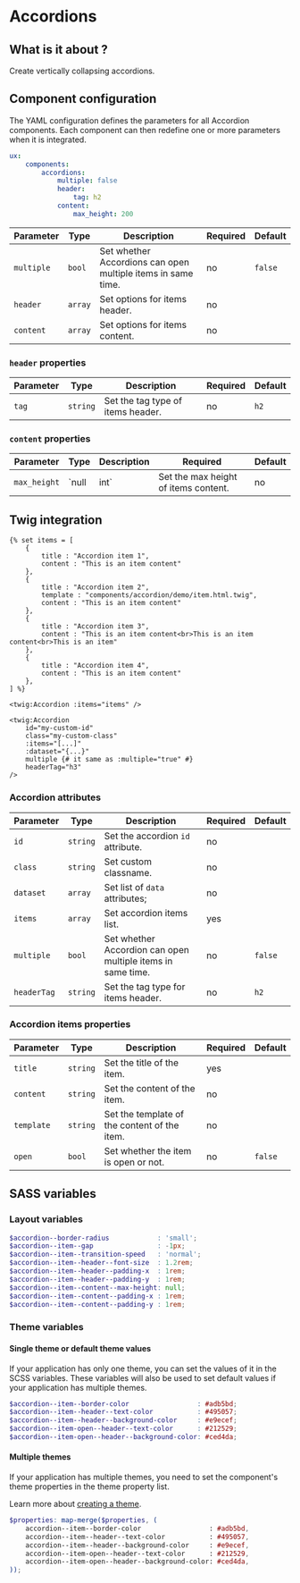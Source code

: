 # Accordions

## What is it about ?

Create vertically collapsing accordions.

<!-- Example -->
<!-- {"file": "00-main.html", "language": "twig"} -->

## Component configuration

The YAML configuration defines the parameters for all Accordion components. Each component can then redefine one or more parameters when it is integrated.

```yaml
ux:
    components:
        accordions:
            multiple: false
            header: 
                tag: h2
            content:
                max_height: 200
```

| Parameter | Type | Description | Required | Default |
|-|-|-|-|-|
| `multiple` | `bool` | Set whether Accordions can open multiple items in same time. | no | `false` |
| `header` | `array` | Set options for items header. | no |  |
| `content` | `array` | Set options for items content. | no |  |

### `header` properties

| Parameter | Type | Description | Required | Default |
|-|-|-|-|-|
| `tag` | `string` | Set the tag type of items header. | no | `h2` |

### `content` properties

| Parameter | Type | Description | Required | Default |
|-|-|-|-|-|
| `max_height` | `null|int` | Set the max height of items content. | no | `null` |

## Twig integration

```twig
{% set items = [
    {
        title : "Accordion item 1",
        content : "This is an item content"
    },
    {
        title : "Accordion item 2",
        template : "components/accordion/demo/item.html.twig",
        content : "This is an item content"
    },
    {
        title : "Accordion item 3",
        content : "This is an item content<br>This is an item content<br>This is an item"
    },
    {
        title : "Accordion item 4",
        content : "This is an item content"
    },
] %}
``` 

```twig
<twig:Accordion :items="items" />
``` 

```twig
<twig:Accordion 
    id="my-custom-id"
    class="my-custom-class"
    :items="[...]" 
    :dataset="{...}"
    multiple {# it same as :multiple="true" #} 
    headerTag="h3"
/>
``` 

### Accordion attributes

| Parameter | Type | Description | Required | Default |
|-|-|-|-|-|
| `id` | `string` | Set the accordion `id` attribute. | no |  |
| `class` | `string` | Set custom classname. | no |  |
| `dataset` | `array` | Set list of `data` attributes; | no |  |
| `items` | `array` | Set accordion items list. | yes |  |
| `multiple` | `bool` | Set whether Accordion can open multiple items in same time. | no | `false` |
| `headerTag` | `string` | Set the tag type for items header. | no | `h2` |

### Accordion items properties

| Parameter | Type | Description | Required | Default |
|-|-|-|-|-|
| `title` | `string` | Set the title of the item. | yes |  |
| `content` | `string` | Set the content of the item. | no |  |
| `template` | `string` | Set the template of the content of the item. | no |  |
| `open` | `bool` | Set whether the item is open or not. | no | `false` |

## SASS variables

### Layout variables

```scss
$accordion--border-radius            : 'small';
$accordion--item--gap                : -1px;
$accordion--item--transition-speed   : 'normal';
$accordion--item--header--font-size  : 1.2rem;
$accordion--item--header--padding-x  : 1rem;
$accordion--item--header--padding-y  : 1rem;
$accordion--item--content--max-height: null;
$accordion--item--content--padding-x : 1rem;
$accordion--item--content--padding-y : 1rem;
```

### Theme variables

#### Single theme or default theme values

If your application has only one theme, you can set the values ​​of it in the SCSS variables.
These variables will also be used to set default values ​​if your application has multiple themes.

```scss
$accordion--item--border-color                 : #adb5bd;
$accordion--item--header--text-color           : #495057;
$accordion--item--header--background-color     : #e9ecef;
$accordion--item-open--header--text-color      : #212529;
$accordion--item-open--header--background-color: #ced4da;
```

#### Multiple themes

If your application has multiple themes, you need to set the component's theme properties in the theme property list.

Learn more about [creating a theme](./../layout/themes.md).

```scss
$properties: map-merge($properties, (
    accordion--item--border-color                 : #adb5bd,
    accordion--item--header--text-color           : #495057,
    accordion--item--header--background-color     : #e9ecef,
    accordion--item-open--header--text-color      : #212529,
    accordion--item-open--header--background-color: #ced4da,
));
```